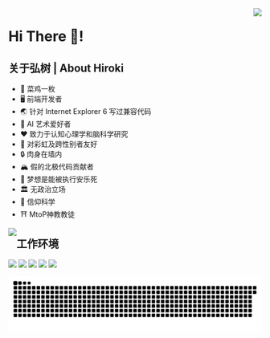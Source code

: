 <img align="right" src="https://profile-counter.glitch.me/git-hiroki/count.svg"/>

# Hi There 👋!

## 关于弘树 | About Hiroki

- 🐔 菜鸡一枚
- 🖥️ 前端开发者
- 🌏 针对 Internet Explorer 6 写过兼容代码
- 🎨 AI 艺术爱好者
- ❤️ 致力于认知心理学和脑科学研究
- 🌈 对彩虹及跨性别者友好
- 🔒 肉身在墙内
- 🏔️ 假的北极代码贡献者
- 💉 梦想是能被执行安乐死
- 🏛️ 无政治立场
- 🧪 信仰科学
- ⛩️ MtoP神教教徒

<img align="left" src="https://github-readme-stats.vercel.app/api?username=HirokiMorita&show_icons=true&theme=dark"/>

## 工作环境

[![](https://img.shields.io/badge/Linux-FCC624?style=for-the-badge&logo=linux&logoColor=black)](https://www.linux.org/)
[![](https://img.shields.io/badge/Windows-0078D6?style=for-the-badge&logo=windows&logoColor=white
)](https://www.microsoft.com/en-us/windows)
[![](https://img.shields.io/badge/Twitter-1DA1F2?style=for-the-badge&logo=twitter&logoColor=white)](https://twitter.com/HU070126000)
[![](https://img.shields.io/badge/GIT-E44C30?style=for-the-badge&logo=git&logoColor=white)](https://git-scm.com/)
[![](https://img.shields.io/badge/VSCode-0078D4?style=for-the-badge&logo=visual%20studio%20code&logoColor=white)](https://code.visualstudio.com/)

<!--
<p align="center">
   <a href="#">
      <img src="https://github.com/get-icon/geticon/raw/master/icons/javascript.svg" alt="javascript" width="40" height="40"/>
   </a>
   <a href="#">
      <img src="https://github.com/get-icon/geticon/raw/master/icons/vue.svg" alt="vue" width="40" height="40"/>
   </a>
   <a href="#">
      <img src="https://github.com/get-icon/geticon/raw/master/icons/react.svg" alt="react" width="40" height="40"/>
   </a>
   <a href="#">
      <img src="https://github.com/get-icon/geticon/raw/master/icons/python.svg" alt="python3" width="40" height="40"/>
   </a>
   <a href="#">
      <img src="https://github.com/get-icon/geticon/raw/master/icons/nodejs-icon.svg" alt="nodejs" width="40" height="40"/>
   </a>
   <a href="#">
      <img src="https://github.com/get-icon/geticon/raw/master/icons/visual-studio-code.svg" alt="vscode" width="40" height="40"/>
   </a>
   <a href="#">
      <img src="https://github.com/get-icon/geticon/raw/master/icons/adobe-photoshop.svg" alt="photoshop" width="40" height="40"/>
   </a>
</p>
-->

<img src=".github/github-user-contribution.svg" />
